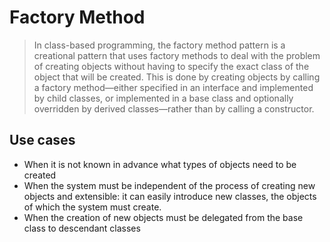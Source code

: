 ﻿# Factory Method

> In class-based programming, the factory method pattern is a creational pattern that uses factory methods to deal with the problem of creating objects without having to specify the exact class of the object that will be created. This is done by creating objects by calling a factory method—either specified in an interface and implemented by child classes, or implemented in a base class and optionally overridden by derived classes—rather than by calling a constructor.

## Use cases

* When it is not known in advance what types of objects need to be created
* When the system must be independent of the process of creating new objects and extensible: it can easily introduce new classes, the objects of which the system must create.
* When the creation of new objects must be delegated from the base class to descendant classes